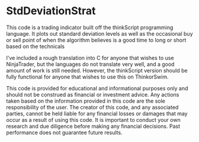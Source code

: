 # StdDeviationStrat

This code is a trading indicator built off the thinkScript programming language. It plots out standard deviation levels as well as the occasional buy or sell point of when the algorithm believes is a good time to long or short based on the technicals 

I've included a rough translation into C for anyone that wishes to use NinjaTrader, but the languages do not translate very well, and a good amount of work is still needed. However, the thinkScript version should be fully functional for anyone that wishes to use this on ThinkorSwim.

This code is provided for educational and informational purposes only and should not be construed as financial or investment advice. Any actions taken based on the information provided in this code are the sole responsibility of the user. The creator of this code, and any associated parties, cannot be held liable for any financial losses or damages that may occur as a result of using this code. It is important to conduct your own research and due diligence before making any financial decisions. Past performance does not guarantee future results.
